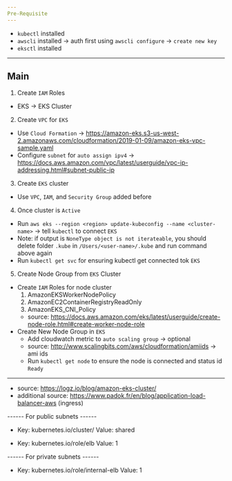 ```yaml
---
Pre-Requisite
---
```

- `kubectl` installed
- `awscli` installed -> auth first using `awscli configure` -> `create new key`
- `eksctl` installed

---
Main
---
1. Create `IAM` Roles
  - EKS -> EKS Cluster
2. Create `VPC` for `EKS`
  - Use `Cloud Formation` -> https://amazon-eks.s3-us-west-2.amazonaws.com/cloudformation/2019-01-09/amazon-eks-vpc-sample.yaml
  - Configure `subnet` for `auto assign ipv4` -> https://docs.aws.amazon.com/vpc/latest/userguide/vpc-ip-addressing.html#subnet-public-ip
3. Create `EKS` cluster
  - Use `VPC`, `IAM`, and `Security Group` added before
4. Once cluster is `Active`
  - Run `aws eks --region <region> update-kubeconfig --name <cluster-name>` -> tell `kubectl` to connect `EKS`
  - Note: if output is `NoneType object is not iterateable`, you should delete folder `.kube` in `/Users/<user-name>/.kube` and run command above again
  - Run `kubectl get svc` for ensuring kubectl get connected tok `EKS`
5. Create Node Group from `EKS` Cluster
  - Create `IAM` Roles for node cluster
    1. AmazonEKSWorkerNodePolicy
    2. AmazonEC2ContainerRegistryReadOnly
    3. AmazonEKS_CNI_Policy
    - source: https://docs.aws.amazon.com/eks/latest/userguide/create-node-role.html#create-worker-node-role
  - Create New Node Group in `EKS`  
    - Add cloudwatch metric to `auto scaling group` -> optional
    - source: http://www.scalingbits.com/aws/cloudformation/amiids -> ami ids
    - Run `kubectl get node` to ensure the node is connected and status id `Ready`

  
--------------------------------------------------------------------------------------------------------

- source: https://logz.io/blog/amazon-eks-cluster/
- additional source: https://www.padok.fr/en/blog/application-load-balancer-aws (ingress)

------ For public subnets ------
- Key: kubernetes.io/cluster/<CLUSTERNAME>
  Value: shared

- Key: kubernetes.io/role/elb
  Value: 1

------ For private subnets ------
- Key: kubernetes.io/role/internal-elb
  Value: 1
